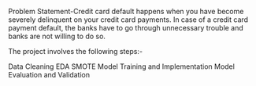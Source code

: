 Problem Statement-Credit card default happens when you have become severely delinquent on your credit card payments. In case of a credit card payment default, the banks have to go through unnecessary trouble and banks are not willing to do so.

The project involves the following steps:-

Data Cleaning
EDA
SMOTE
Model Training and Implementation
Model Evaluation and Validation
